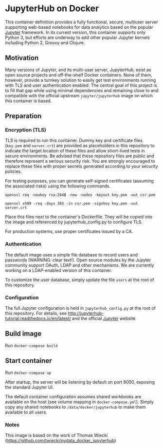 # JupyterHub on Docker

This container definition provides a fully functional, secure, multiuser server supporting web-based notebooks for data analytics based on the popular [Jupyter](http://jupyter.org/) framework. In its current version, this container supports only Python 3, but efforts are underway to add other popular Jupyter kernels including Python 2, Groovy and Clojure.

## Motivation

Many versions of Jupyter, and its multi-user server, JupyterHub, exist as open source projects and off-the-shelf Docker containers. None of them, however, provide a turnkey solution to easily get test environments running with TLS and user authentication enabled. The central goal of this project is to fill that gap while using minimal dependencies and remaining close to and compatible with the official upstream `jupyter/jupyterhub` image on which this container is based.

## Preparation

### Encryption (TLS)

TLS is required to run this container. Dummy key and certificate files (`key.pem` and `server.crt`) are provided as placeholders in this repository to indicate the target location of these files and allow short-lived tests in secure environments. Be advised that these repository files are public and therefore represent a serious security risk. You are strongly encouraged to replace these files with proper secrets generated according to your security policies.

For testing purposes, you can generate self-signed certificates (assuming the associated risks) using the following commands.

`openssl req -newkey rsa:2048 -new -nodes -keyout key.pem -out csr.pem`

`openssl x509 -req -days 365 -in csr.pem -signkey key.pem -out server.crt`

Place this files next to the container's Dockerfile. They will be copied into
the image and referenced by jupyterhub_config.py to configure TLS.

For production systems, use proper certificates issued by a CA.

### Authentication

The default image uses a simple file database to record users and passwords (WARNING: clear text!). Open source modules by the Jupyter community support OAuth, LDAP and other mechanisms. We are currently working on a LDAP-enabled version of this container.

To customize the user database, simply update the file `users` at the root of this repository.

### Configuration

The full Jupyter configuration is held in `jupyterhub_config.py` at the root of this repository. For details, see http://jupyterhub-tutorial.readthedocs.io/en/latest/ and the official [Jupyter](http://jupyter.org/) website.

## Build image

Run `docker-compose build`

## Start container

Run `docker-compose up`

After startup, the server will be listening by default on port 8000, exposing the standard Jupyter UI.

The default container configuration assumes shared workbooks are available on the host (see volume mapping in `docker-compose.yml`). Simply copy any shared notebooks to `/data/docker/jupyterhub` to make them available to all users.

### Notes

This image is based on the work of Thomas Wiecki (https://github.com/twiecki/pydata_docker_jupyterhub)
